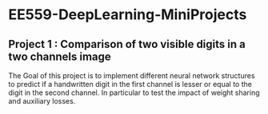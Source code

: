 # EE559-DeepLearning-MiniProjects

## Project 1 : Comparison of two visible digits in a two channels image
The Goal of this project is to implement different neural network structures to predict if a handwritten digit in the first channel is lesser or equal to the digit in the second channel.
In particular to test the impact of weight sharing and auxiliary losses.
